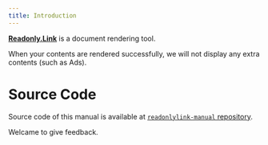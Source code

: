 ```yaml
---
title: Introduction
---
```


[**Readonly.Link**](https://readonly.link) is a document rendering tool.

When your contents are rendered successfully,
we will not display any extra contents (such as Ads).

# Source Code

Source code of this manual is available at
[`readonlylink-manual` repository](https://github.com/readonlylink/readonlylink-manual).

Welcame to give feedback.
